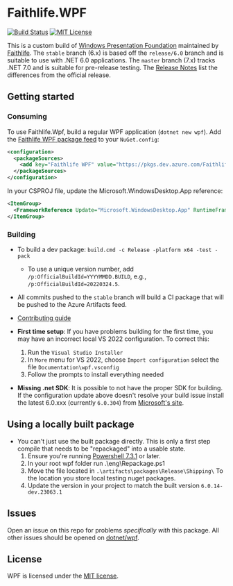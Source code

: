 # Faithlife.WPF

[![Build Status](https://dev.azure.com/Faithlife/WPF/_apis/build/status/Faithlife.wpf?branchName=stable)](https://dev.azure.com/Faithlife/WPF/_build/latest?definitionId=11&branchName=stable) [![MIT License](https://img.shields.io/badge/license-MIT-green.svg)](https://github.com/Faithlife/wpf/blob/stable/LICENSE.TXT)

This is a custom build of [Windows Presentation Foundation](https://github.com/dotnet/wpf) maintained by [Faithlife](https://faithlife.codes/).
The `stable` branch (6.x) is based off the `release/6.0` branch and is suitable to use with .NET 6.0 applications. The `master` branch (7.x) tracks .NET 7.0 and is suitable for pre-release testing.
The [Release Notes](ReleaseNotes.md) list the differences from the official release.

## Getting started

### Consuming

To use Faithlife.Wpf, build a regular WPF application (`dotnet new wpf`). Add the [Faithlife WPF package feed](https://dev.azure.com/Faithlife/WPF/_artifacts/feed/Public)
to your `NuGet.config`:

```xml
<configuration>
  <packageSources>
    <add key="Faithlife WPF" value="https://pkgs.dev.azure.com/Faithlife/WPF/_packaging/Public/nuget/v3/index.json" />
  </packageSources>
</configuration>
```

In your CSPROJ file, update the Microsoft.WindowsDesktop.App reference:

```xml
<ItemGroup>
  <FrameworkReference Update="Microsoft.WindowsDesktop.App" RuntimeFrameworkVersion="6.0.8-faithlife.2.22373.4" />
</ItemGroup>
```

### Building

* To build a dev package: `build.cmd -c Release -platform x64 -test -pack`
  * To use a unique version number, add `/p:OfficialBuildId=YYYYMMDD.BUILD`, e.g., `/p:OfficialBuildId=20220324.5`.
* All commits pushed to the `stable` branch will build a CI package that will be pushed to the Azure Artifacts feed.
* [Contributing guide](Documentation/contributing.md)

* **First time setup**: If you have problems building for the first time, you may have an incorrect local VS 2022 configuration. To correct this:
  1. Run the `Visual Studio Installer`
  2. In `More` menu for VS 2022, choose `Import configuration` select the file `Documentation\wpf.vsconfig`
  3. Follow the prompts to install everything needed

* **Missing .net SDK**: It is possible to not have the proper SDK for building. If the configuration update above doesn't resolve your build issue install the latest 6.0.xxx (currently `6.0.304`) from [Microsoft's site](https://dotnet.microsoft.com/en-us/download/dotnet/6.0).

## Using a locally built package

* You can't just use the built package directly. This is only a first step compile that needs to be "repackaged" into a usable state.
  1. Ensure you're running [Powershell 7.3.1](https://learn.microsoft.com/en-us/powershell/scripting/install/installing-powershell-on-windows?view=powershell-7.3) or later.
  2. In your root wpf folder run .\eng\Repackage.ps1
  3. Move the file located in `.\artifacts\packages\Release\Shipping\` To the location you store local testing nuget packages.
  4. Update the version in your project to match the built version `6.0.14-dev.23063.1`

## Issues

Open an issue on this repo for problems _specifically with_ this package. All other issues should be opened on [dotnet/wpf](https://github.com/dotnet/wpf/issues).

## License

WPF is licensed under the [MIT license](LICENSE.TXT).
